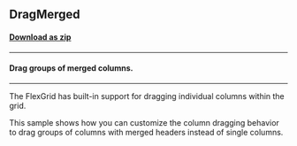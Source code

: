 ## DragMerged
#### [Download as zip](https://grapecity.github.io/DownGit/#/home?url=https://github.com/GrapeCity/ComponentOne-WinForms-Samples/tree/master/NetFramework\FlexGrid\CS\DragMerged)
____
#### Drag groups of merged columns.
____
The FlexGrid has built-in support for dragging individual columns within the grid.

This sample shows how you can customize the column dragging behavior to drag groups of columns with merged headers instead of single columns.

